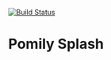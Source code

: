 [![Build Status](https://travis-ci.org/arkdesignstudio/pomily-splash.svg?branch=master)](https://travis-ci.org/arkdesignstudio/pomily-splash)

# Pomily Splash
